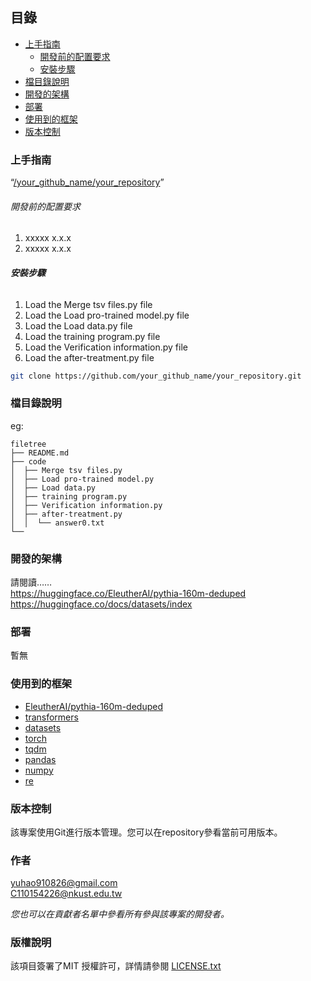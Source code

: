 ## 目錄

- [上手指南](#上手指南)
  - [開發前的配置要求](#開發前的配置要求)
  - [安裝步驟](#安裝步驟)
- [檔目錄說明](#檔目錄說明)
- [開發的架構](#開發的架構)
- [部署](#部署)
- [使用到的框架](#使用到的框架)
- [版本控制](#版本控制)

### 上手指南

“[/your_github_name/your_repository](https://github.com/YuHao1002/aicup-.git)”



###### 開發前的配置要求

1. xxxxx x.x.x
2. xxxxx x.x.x

###### **安裝步驟**

1. Load the Merge tsv files.py file
2. Load the Load pro-trained model.py file
3. Load the Load data.py file
4. Load the training program.py file
5. Load the Verification information.py file
6. Load the after-treatment.py file


```sh
git clone https://github.com/your_github_name/your_repository.git
```

### 檔目錄說明
eg:

```
filetree 
├── README.md
├── code
│  ├── Merge tsv files.py
│  ├── Load pro-trained model.py
│  ├── Load data.py
│  ├── training program.py
│  ├── Verification information.py
│  ├── after-treatment.py
│  │  └── answer0.txt
└── 
```





### 開發的架構 

請閱讀……<br>
https://huggingface.co/EleutherAI/pythia-160m-deduped <br>
https://huggingface.co/docs/datasets/index


### 部署

暫無

### 使用到的框架

- [EleutherAI/pythia-160m-deduped](https://huggingface.co/EleutherAI/pythia-160m-deduped)
- [transformers](https://claire-chang.com/2023/09/26/transformer-%E6%A8%A1%E5%9E%8B%E4%BB%8B%E7%B4%B9/)
- [datasets](https://huggingface.co/docs/datasets/index)
- [torch](https://pytorch.org/)
- [tqdm](https://clay-atlas.com/blog/2019/11/11/python-chinese-tutorial-tqdm-progress-and-ourself/)
- [pandas](https://pandas.pydata.org/)
- [numpy](https://numpy.org/)
- [re](https://docs.python.org/zh-tw/3/howto/regex.html)

### 版本控制

該專案使用Git進行版本管理。您可以在repository參看當前可用版本。

### 作者

yuhao910826@gmail.com <br>
C110154226@nkust.edu.tw <br>


 *您也可以在貢獻者名單中參看所有參與該專案的開發者。*

### 版權說明

該項目簽署了MIT 授權許可，詳情請參閱 [LICENSE.txt](https://github.com/your_github_name/your_repository/blob/master/LICENSE.txt)



